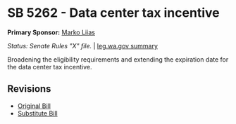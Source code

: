 # SB 5262 - Data center tax incentive
**Primary Sponsor:** [Marko Liias](/person/leg/marko.liias.md)

*Status: Senate Rules "X" file.* | [leg.wa.gov summary](https://app.leg.wa.gov/billsummary?BillNumber=5262&Year=2021)

Broadening the eligibility requirements and extending the expiration date for the data center tax incentive.

## Revisions
* [Original Bill](1/)
* [Substitute Bill](S/)